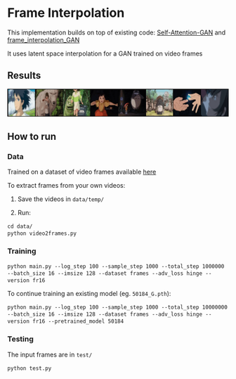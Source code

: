 # Frame Interpolation

This implementation builds on top of existing code: [Self-Attention-GAN](https://github.com/heykeetae/Self-Attention-GAN) and [frame_interpolation_GAN](https://github.com/tnquang1416/frame_interpolation_GAN)

It uses latent space interpolation for a GAN trained on video frames

## Results

![results](https://github.com/KeyframesAI/frame_interpolation/blob/main/output/interp.gif)

## How to run

### Data

Trained on a dataset of video frames available [here](https://drive.google.com/u/0/uc?id=18FbMur-goI6ZnWh-fP0SNuq8DVCnMyKn)

To extract frames from your own videos:

1. Save the videos in `data/temp/`

2. Run:
```
cd data/
python video2frames.py
```

### Training

```
python main.py --log_step 100 --sample_step 1000 --total_step 1000000 --batch_size 16 --imsize 128 --dataset frames --adv_loss hinge --version fr16
```

To continue training an existing model (eg. `50184_G.pth`):

```
python main.py --log_step 100 --sample_step 1000 --total_step 10000000 --batch_size 16 --imsize 128 --dataset frames --adv_loss hinge --version fr16 --pretrained_model 50184
```

### Testing

The input frames are in `test/`

```
python test.py
```
